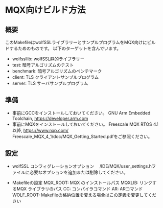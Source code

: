 # MQX向けビルド方法
## 概要
このMakefileはwolfSSLライブラリーとサンプルプログラムをMQX向けにビルドするためのものです。
以下のターゲットを含んでいます。
 - wolfssllib: wolfSSL静的ライブラリー
 - test: 暗号アルゴリズムのテスト
 - benchmark: 暗号アルゴリズムのベンチマーク
 - client: TLS クライアントサンプルプログラム
 - server: TLS サーバサンプルプログラム


## 準備
- 事前にGCCをインストールしておいてください。
  GNU Arm Embedded Toolchain, https://developer.arm.com
- 事前にMQXをインストールしておいてください。
  Freescale MQX RTOS 4.1以降, https://www.nxp.com/
  Freescale_MQX_4_1/doc/MQX_Getting_Started.pdfをご参照ください。

## 設定
- wolfSSL コンフィグレーションオプション
　<wolfSSL-root>/IDE/MQX/user_settings.hファイルに必要なオプションを追加または削除してください。

- Makefileの設定
  MQX_ROOT: MQX のインストールパス
  MQXLIB:   リンクするMQX ライブラリのパス
  CC:       コンパイラコマンド
  AR:       ARコマンド
  WOLF_ROOT: Makefileの格納位置を変える場合はこの定義を変更してください
  